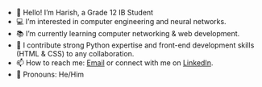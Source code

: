 - 👋 Hello! I’m Harish, a Grade 12 IB Student
- 💻 I’m interested in computer engineering and neural networks.  
- 📚 I’m currently learning computer networking & web development.  
- 🤝 I contribute strong Python expertise and front-end development skills (HTML & CSS) to any collaboration. 
- 📫 How to reach me: [Email](mailto:harishsuhi@gmail.com) or connect with me on [LinkedIn](https://www.linkedin.com/in/harish-suhirthan-276112256/).
- 🌟 Pronouns: He/Him    
